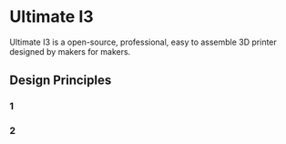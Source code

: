 # Ultimate I3

Ultimate I3 is a open-source, professional, easy to assemble 3D printer designed by makers for makers.

## Design Principles

### 1
### 2